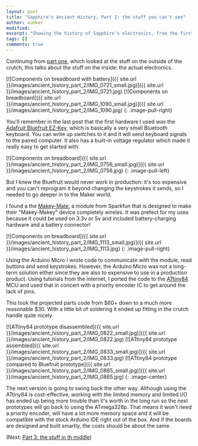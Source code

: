 ```yaml
---
layout: post
title: "Sapphire's Ancient History, Part 2: the stuff you can't see"
author: xunker
modified:
excerpt: "Showing the history of Sapphire's electronics, from the first version until now."
tags: []
comments: true
---
```

Continuing from [part one]({{site.url}}/ancient-history-part-1/), which looked at the stuff on the outside of the crutch, this talks about the stuff on the inside: the actual electronics.

[![Components on breadboard with battery]({{ site.url }}/images/ancient_history_part_2/IMG_0721_small.jpg)]({{ site.url }}/images/ancient_history_part_2/IMG_0721.jpg)
[![Components on breadboard]({{ site.url }}/images/ancient_history_part_2/IMG_1090_small.jpg)]({{ site.url }}/images/ancient_history_part_2/IMG_1090.jpg)
{: .image-pull-right}

You'll remember in the last post that the first hardware I used was the [Adafruit Bluefruit EZ-Key](https://www.adafruit.com/products/1535), which is basically a very small Bluetooth keyboard. You can write up switches to it and it will send keyboard signals to the paired computer. It also has a built-in voltage regulator which made it really easy to get started with.

[![Components on breadboard]({{ site.url }}/images/ancient_history_part_2/IMG_0756_small.jpg)]({{ site.url }}/images/ancient_history_part_2/IMG_0756.jpg)
{: .image-pull-left}

But I knew the Bluefruit would never work in production: it's too expensive and you can't reprogram it beyond changing the keystrokes it sends, so I needed to go deeper in to the Maker world.

I found a the [Makey-Mate](https://www.sparkfun.com/products/11378), a module from Sparkfun that is designed to make their "Makey-Makey" device completely wireles. It was prefect for my uses because it could be used on 3.3v or 5v and included battery-charging hardware and a battery connector!

[![Components on breadboard]({{ site.url }}/images/ancient_history_part_2/IMG_1113_small.jpg)]({{ site.url }}/images/ancient_history_part_2/IMG_1113.jpg)
{: .image-pull-right}

Using the Arduino Micro I wrote code to communicate with the module, read buttons and send keystrokes. However, the Arduino Micro was not a long-term solution either since they are also to expensive to use in a production product. Using tutorials from the internet, I ported the code to the [ATtiny84](http://www.atmel.com/devices/ATTINY84.aspx) MCU and used that in concert with a priority encoder IC to get around the lack of pins.

This took the projected parts code from $60+ down to a much more reasonable $30. With a little bit of soldering it ended up fitting in the crutch handle quite nicely.

[![ATtiny84 prototype disassembled]({{ site.url }}/images/ancient_history_part_2/IMG_0822_small.jpg)]({{ site.url }}/images/ancient_history_part_2/IMG_0822.jpg)
[![ATtiny84 prototype assembled]({{ site.url }}/images/ancient_history_part_2/IMG_0833_small.jpg)]({{ site.url }}/images/ancient_history_part_2/IMG_0833.jpg)
[![ATtiny84 prototype compared to Bluefruit prototype]({{ site.url }}/images/ancient_history_part_2/IMG_0865_small.jpg)]({{ site.url }}/images/ancient_history_part_2/IMG_0865.jpg)
{: .image-center}

The next version is going to swing back the other way. Although using the ATtiny84 is cost-effective, working with the limited memory and limited I/O has ended up being more trouble than it's worth in the long run so the next prototypes will go back to using the ATmega328p. That means it won't need a priority encoder, will have a lot more memory space and it will be compatible with the stock Arduino IDE right out of the box. And if the boards are designed and built smartly, the costs should be about the same.

(Next: [Part 3: the stuff in th middle]({{site.url}}/ancient-history-part-3/))